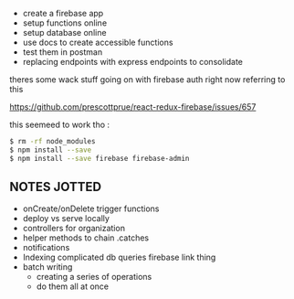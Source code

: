 - create a firebase app
- setup functions online
- setup database online
- use docs to create accessible functions
- test them in postman
- replacing endpoints with express endpoints to consolidate

theres some wack stuff going on with firebase auth right now referring to this

https://github.com/prescottprue/react-redux-firebase/issues/657

this seemeed to work tho :

```sh
$ rm -rf node_modules
$ npm install --save
$ npm install --save firebase firebase-admin
```

## NOTES JOTTED

- onCreate/onDelete trigger functions
- deploy vs serve locally
- controllers for organization
- helper methods to chain .catches
- notifications
- Indexing complicated db queries firebase link thing
- batch writing
  - creating a series of operations
  - do them all at once
